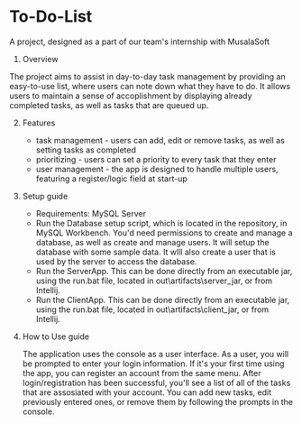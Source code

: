# To-Do-List

A project, designed as a part of our team's internship with MusalaSoft

1. Overview

The project aims to assist in day-to-day task management by providing an easy-to-use list, where users can note down what they have to do. It allows users to maintain a sense of accoplishment by displaying already completed tasks, as well as tasks that are queued up.

 2. Features

    + task management - users can add, edit or remove tasks, as well as setting tasks as completed
    + prioritizing - users can set a priority to every task that they enter
    + user management - the app is designed to handle multiple users, featuring a register/logic field at start-up


3. Setup guide 

    + Requirements: MySQL Server
    + Run the Database setup script, which is located in the repository, in MySQL Workbench. You'd need permissions to create and manage a database, as well as create and manage users. It will setup the database with some sample data. It wlll also create a user that is used by the server to access the database.
    + Run the ServerApp. This can be done directly from an executable jar, using the run.bat file, located in out\artifacts\server_jar, or from Intellij.
    + Run the ClientApp. This can be done directly from an executable jar, using the run.bat file, located in out\artifacts\client_jar, or from Intellij.


4. How to Use guide

   The application uses the console as a user interface. As a user, you will be prompted to enter your login information. If it's your first time using the app, you can register an account from the same menu. After login/registration has been successful, you'll see a list of all of the tasks that are assosiated with your account. You can add new tasks, edit previously entered ones, or remove them by following the prompts in the console.
